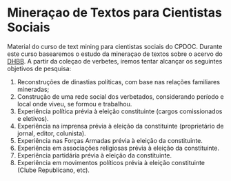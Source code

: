 # Mineraçao de Textos para Cientistas Sociais
Material do curso de text mining para cientistas sociais do CPDOC.
Durante este curso basearemos o estudo da mineraçao de textos sobre o acervo do [DHBB](https://github.com/cpdoc/dhbb). A partir da coleçao de verbetes, iremos tentar alcançar os seguintes objetivos de pesquisa:

1. Reconstruções de dinastias políticas, com base nas relações familiares mineradas;
1. Construção de uma rede social dos verbetados, considerando período e local onde viveu, se formou e trabalhou.
1. Experiência política prévia à eleição constituinte (cargos comissionados e eletivos).
1. Experiência na imprensa prévia à eleição da constituinte (proprietário de jornal, editor, colunista).
1. Experiência nas Forças Armadas prévia à eleição da constituinte.
1. Experiência em associações religiosas prévia à eleição da constituinte.
1. Experiência partidária prévia à eleição da constituinte.
1. Experiência em movimentos políticos prévia à eleição constituinte (Clube Republicano, etc). 
